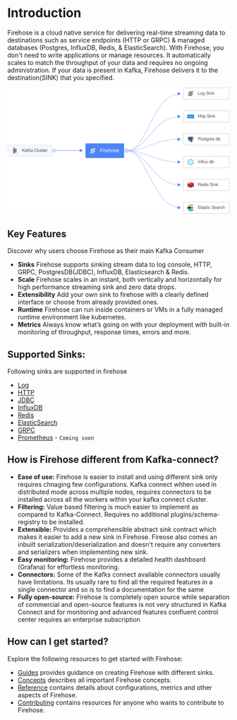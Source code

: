 # Introduction
Firehose is a cloud native service for delivering real-time streaming data to destinations such as service endpoints (HTTP or GRPC) & managed databases (Postgres, InfluxDB,  Redis, & ElasticSearch). With Firehose, you don't need to write applications or manage resources. It automatically scales to match the throughput of your data and requires no ongoing administration. If your data is present in Kafka, Firehose delivers it to the destination(SINK) that you specified.

<p align="center"><img src="./assets/overview.svg" /></p>

## Key Features
Discover why users choose Firehose as their main Kafka Consumer

* **Sinks** Firehose supports sinking stream data to log console, HTTP, GRPC, PostgresDB(JDBC), InfluxDB, Elasticsearch & Redis.
* **Scale** Firehose scales in an instant, both vertically and horizontally  for high performance streaming sink and zero data drops.
* **Extensibility** Add your own sink to firehose with a clearly defined interface or choose from already provided ones.
* **Runtime** Firehose can run inside containers or VMs in a fully managed runtime environment like kubernetes.
* **Metrics** Always know what’s going on with your deployment with built-in monitoring of throughput, response times, errors and more.

## Supported Sinks:
Following sinks are supported in firehose
* [Log](https://en.wikipedia.org/wiki/Log_file)
* [HTTP](https://en.wikipedia.org/wiki/Hypertext_Transfer_Protocol)
* [JDBC](https://en.wikipedia.org/wiki/Java_Database_Connectivity)
* [InfluxDB](https://en.wikipedia.org/wiki/InfluxDB)
* [Redis](https://en.wikipedia.org/wiki/Redis)
* [ElasticSearch](https://en.wikipedia.org/wiki/Elasticsearch)
* [GRPC](https://en.wikipedia.org/wiki/GRPC)
* [Prometheus](https://en.wikipedia.org/wiki/Prometheus_(software)) - `Coming soon`

## How is Firehose different from Kafka-connect?
* **Ease of use:** Firehose is easier to install and using different sink only requires chnaging few configurations. Kafka connect whhen used in distributed mode across multiple nodes, requires connectors to be installed across all the workers within your kafka connect cluster.
* **Filtering:** Value based filtering is much easier to implement as compared to Kafka-Connect. Requires no additional plugins/schema-registry to be installed.
* **Extensible:** Provides a comprehensible abstract sink contract which makes it easier to add a new sink in Firehose. Fireose also comes an inbuilt serialization/deserialization and doesn't require any converters and serializers when implementing new sink. 
* **Easy monitoring:** Firehose provides a detailed health dashboard (Grafana) for effortless monitoring.
* **Connectors:** Some of the Kafks connect available connectors usually have limitations. Its usually rare to find all the required features in a single connector and so is to find a documentation for the same
* **Fully open-source:** Firehose is completely open source while separation of commercial and open-source features is not very structured in Kafka Connect and for monitoring and advanced features confluent control center requires an enterprise subscription

## How can I get started?

Explore the following resources to get started with Firehose:

* [Guides](guides/overview.md) provides guidance on creating Firehose with different sinks.
* [Concepts](concepts/overview.md) describes all important Firehose concepts.
* [Reference](reference/) contains details about configurations, metrics and other aspects of Firehose.
* [Contributing](contribute/contributing.md) contains resources for anyone who wants to contribute to Firehose.
